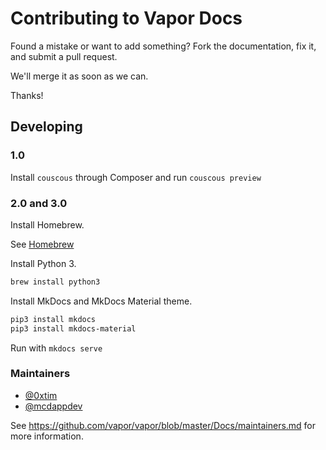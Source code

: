 # Contributing to Vapor Docs

Found a mistake or want to add something? Fork the documentation, fix it, and submit a pull request.

We'll merge it as soon as we can.

Thanks!

## Developing

### 1.0

Install `couscous` through Composer and run `couscous preview`

### 2.0 and 3.0

Install Homebrew.

See [Homebrew](https://brew.sh)

Install Python 3.

```sh
brew install python3
```

Install MkDocs and MkDocs Material theme.

```sh
pip3 install mkdocs
pip3 install mkdocs-material
```

Run with `mkdocs serve`

### Maintainers 
- [@0xtim](https://github.com/0xTim)
- [@mcdappdev](https://github.com/mcdappdev)

See https://github.com/vapor/vapor/blob/master/Docs/maintainers.md for more information. 
